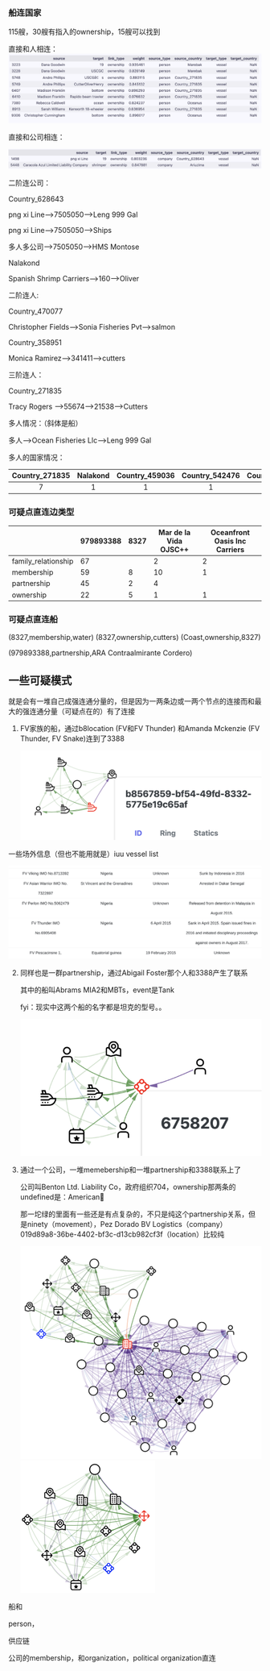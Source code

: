 ### 船连国家

115艘，30艘有指入的ownership，15艘可以找到

直接和人相连：![人连船](pics/人连船.png)

直接和公司相连：

![公司连船](pics/公司连船.png)

二阶连公司：

Country_628643

png xi  Line-->7505050-->Leng 999 Gal

png xi  Line-->7505050-->Ships

多人多公司-->7505050-->HMS Montose

Nalakond

Spanish Shrimp Carriers-->160-->Oliver

二阶连人:

Country_470077

Christopher Fields-->Sonia Fisheries Pvt-->salmon

Country_358951

Monica Ramirez-->341411-->cutters

三阶连人：

Country_271835

Tracy Rogers -->55674-->21538-->Cutters 

多人情况：（斜体是船）

多人-->Ocean Fisheries Llc-->Leng 999 Gal

多人的国家情况：

| Country_271835 | Nalakond | Country_459036 | Country_542476 | Country_246944 |
| :------------: | :------: | :------------: | :------------: | :------------: |
|       7        |    1     |       1        |       1        |       1        |

### 可疑点直连边类型

|                     | 979893388 | 8327 | Mar de la Vida OJSC++ | Oceanfront Oasis Inc Carriers |
| ------------------- | --------- | ---- | --------------------- | ----------------------------- |
| family_relationship | 67        |      | 2                     | 2                             |
| membership          | 59        | 8    | 10                    | 1                             |
| partnership         | 45        | 2    | 4                     |                               |
| ownership           | 22        | 5    | 1                     | 1                             |

### 可疑点直连船

(8327,membership,water)  (8327,ownership,cutters)  (Coast,ownership,8327)

(979893388,partnership,ARA Contraalmirante Cordero)

## 一些可疑模式

就是会有一堆自己成强连通分量的，但是因为一两条边或一两个节点的连接而和最大的强连通分量（可疑点在的）有了连接

1. FV家族的船，通过b8location (FV和FV Thunder) 和Amanda Mckenzie (FV Thunder, FV Snake)连到了3388

   ![](pics/FV.png)

一些场外信息（但也不能用就是）iuu vessel list

![](pics/FV场外.png)

2. 同样也是一群partnership，通过Abigail Foster那个人和3388产生了联系

   其中的船叫Abrams MIA2和MBTs，event是Tank

   fyi：现实中这两个船的名字都是坦克的型号。。

   ![](pics/mili.png)

3. 通过一个公司，一堆memebership和一堆partnership和3388联系上了

   公司叫Benton Ltd. Liability Co，政府组织704，ownership那两条的undefined是：American🤔

   那一坨绿的里面有一些还是有点复杂的，不只是纯这个partnership关系，但是ninety（movement），Pez Dorado BV Logistics（company）019d89a8-36be-4402-bf3c-d13cb982cf3f（location）比较纯

   <img src="pics/怪东西.png" style="zoom:50%;" /><img src="pics/big partner.png" style="zoom:50%;" />







船和

person，

供应链

公司的membership，和organization，political organization直连

